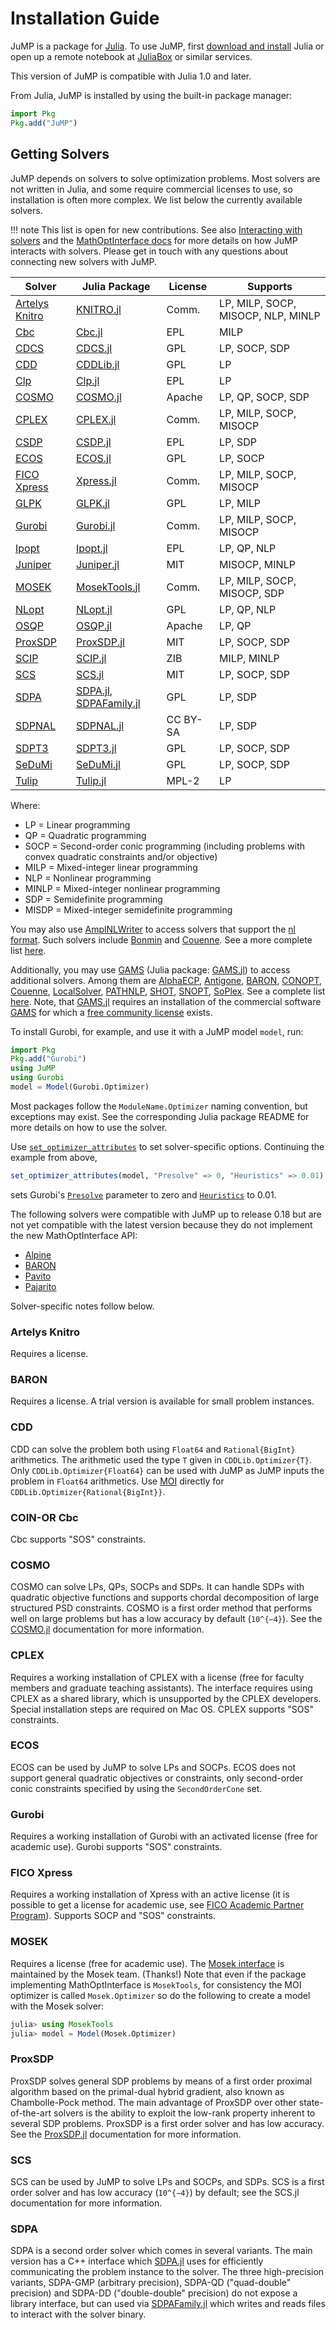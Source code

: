 Installation Guide
==================

JuMP is a package for [Julia](https://julialang.org). To use JuMP, first
[download and install](https://julialang.org/downloads/) Julia or open up
a remote notebook at [JuliaBox](https://www.juliabox.com/) or similar services.

This version of JuMP is compatible with Julia 1.0 and later.

From Julia, JuMP is installed by using the built-in package manager:
```julia
import Pkg
Pkg.add("JuMP")
```

Getting Solvers
---------------

JuMP depends on solvers to solve optimization problems. Most solvers are not
written in Julia, and some require commercial licenses to use, so installation
is often more complex. We list below the currently available solvers.

!!! note
    This list is open for new contributions. See also
    [Interacting with solvers](@ref) and the
    [MathOptInterface docs](https://jump.dev/MathOptInterface.jl/v0.9.1/)
    for more details on how JuMP interacts with solvers. Please get in touch
    with any questions about connecting new solvers with JuMP.


| Solver                                                                         | Julia Package                                                                    | License  | Supports                           |
| ------------------------------------------------------------------------------ | -------------------------------------------------------------------------------- | -------- | ---------------------------------- |
| [Artelys Knitro](https://www.artelys.com/knitro)                               | [KNITRO.jl](https://github.com/JuliaOpt/KNITRO.jl)                               | Comm.    | LP, MILP, SOCP, MISOCP, NLP, MINLP |
| [Cbc](https://github.com/coin-or/Cbc)                                          | [Cbc.jl](https://github.com/JuliaOpt/Cbc.jl)                                     | EPL      | MILP                               |
| [CDCS](https://github.com/oxfordcontrol/CDCS)                                  | [CDCS.jl](https://github.com/oxfordcontrol/CDCS.jl)                              | GPL      | LP, SOCP, SDP                      |
| [CDD](https://github.com/cddlib/cddlib)                                        | [CDDLib.jl](https://github.com/JuliaPolyhedra/CDDLib.jl)                         | GPL      | LP                                 |
| [Clp](https://github.com/coin-or/Clp)                                          | [Clp.jl](https://github.com/JuliaOpt/Clp.jl)                                     | EPL      | LP                                 |
| [COSMO](https://github.com/oxfordcontrol/COSMO.jl)                             | [COSMO.jl](https://github.com/oxfordcontrol/COSMO.jl)                            | Apache   | LP, QP, SOCP, SDP                  |
| [CPLEX](https://www.ibm.com/analytics/cplex-optimizer/)                        | [CPLEX.jl](https://github.com/JuliaOpt/CPLEX.jl)                                 | Comm.    | LP, MILP, SOCP, MISOCP             |
| [CSDP](https://github.com/coin-or/Csdp)                                        | [CSDP.jl](https://github.com/JuliaOpt/CSDP.jl)                                   | EPL      | LP, SDP                            |
| [ECOS](https://github.com/ifa-ethz/ecos)                                       | [ECOS.jl](https://github.com/JuliaOpt/ECOS.jl)                                   | GPL      | LP, SOCP                           |
| [FICO Xpress](https://www.fico.com/en/products/fico-xpress-optimization-suite) | [Xpress.jl](https://github.com/JuliaOpt/Xpress.jl)                               | Comm.    | LP, MILP, SOCP, MISOCP             |
| [GLPK](http://www.gnu.org/software/glpk/)                                      | [GLPK.jl](https://github.com/JuliaOpt/GLPK.jl)                                   | GPL      | LP, MILP                           |
| [Gurobi](https://gurobi.com)                                                   | [Gurobi.jl](https://github.com/JuliaOpt/Gurobi.jl)                               | Comm.    | LP, MILP, SOCP, MISOCP             |
| [Ipopt](https://github.com/coin-or/Ipopt)                                      | [Ipopt.jl](https://github.com/JuliaOpt/Ipopt.jl)                                 | EPL      | LP, QP, NLP                        |
| [Juniper](https://github.com/lanl-ansi/Juniper.jl)                             | [Juniper.jl](https://github.com/lanl-ansi/Juniper.jl)                            | MIT      | MISOCP, MINLP                      |
| [MOSEK](https://www.mosek.com/)                                                | [MosekTools.jl](https://github.com/JuliaOpt/MosekTools.jl)                       | Comm.    | LP, MILP, SOCP, MISOCP, SDP        |
| [NLopt](https://github.com/stevengj/nlopt)                                     | [NLopt.jl](https://github.com/JuliaOpt/NLopt.jl)                                 | GPL      | LP, QP, NLP                        |
| [OSQP](https://osqp.org/)                                                      | [OSQP.jl](https://github.com/oxfordcontrol/OSQP.jl)                              | Apache   | LP, QP                             |
| [ProxSDP](https://github.com/mariohsouto/ProxSDP.jl)                           | [ProxSDP.jl](https://github.com/mariohsouto/ProxSDP.jl)                          | MIT      | LP, SOCP, SDP                      |
| [SCIP](https://scip.zib.de/)                                                   | [SCIP.jl](https://github.com/SCIP-Interfaces/SCIP.jl)                            | ZIB      | MILP, MINLP                        |
| [SCS](https://github.com/cvxgrp/scs)                                           | [SCS.jl](https://github.com/JuliaOpt/SCS.jl)                                     | MIT      | LP, SOCP, SDP                      |
| [SDPA](http://sdpa.sourceforge.net/)                                           | [SDPA.jl](https://github.com/JuliaOpt/SDPA.jl), [SDPAFamily.jl](https://github.com/ericphanson/SDPAFamily.jl)                                   | GPL      | LP, SDP                            |
| [SDPNAL](https://blog.nus.edu.sg/mattohkc/softwares/sdpnalplus/)               | [SDPNAL.jl](https://github.com/JuliaOpt/SDPNAL.jl)                               | CC BY-SA | LP, SDP                            |
| [SDPT3](https://blog.nus.edu.sg/mattohkc/softwares/sdpt3/)                     | [SDPT3.jl](https://github.com/JuliaOpt/SDPT3.jl)                                 | GPL      | LP, SOCP, SDP                      |
| [SeDuMi](http://sedumi.ie.lehigh.edu/)                                         | [SeDuMi.jl](https://github.com/JuliaOpt/SeDuMi.jl)                               | GPL      | LP, SOCP, SDP                      |
| [Tulip](https://github.com/ds4dm/Tulip.jl)                                     | [Tulip.jl](https://github.com/ds4dm/Tulip.jl)                                    | MPL-2    | LP                                 |

Where:

-   LP = Linear programming
-   QP = Quadratic programming
-   SOCP = Second-order conic programming (including problems with convex quadratic constraints and/or objective)
-   MILP = Mixed-integer linear programming
-   NLP = Nonlinear programming
-   MINLP = Mixed-integer nonlinear programming
-   SDP = Semidefinite programming
-   MISDP = Mixed-integer semidefinite programming

You may also use [AmplNLWriter](https://github.com/JuliaOpt/AmplNLWriter.jl) to
access solvers that support the [nl format](https://en.wikipedia.org/wiki/Nl_(format)).
Such solvers include [Bonmin](https://github.com/coin-or/Bonmin) and
[Couenne](https://github.com/coin-or/Couenne). See a more complete list
[here](https://ampl.com/products/solvers/all-solvers-for-ampl/).

Additionally, you may use [GAMS](https://www.gams.com) (Julia package:
[GAMS.jl](https://github.com/GAMS-dev/gams.jl)) to access additional solvers. Among them are
[AlphaECP](https://www.gams.com/latest/docs/S_ALPHAECP.html),
[Antigone](https://www.gams.com/latest/docs/S_ANTIGONE.html),
[BARON](https://www.gams.com/latest/docs/S_BARON.html),
[CONOPT](https://www.gams.com/latest/docs/S_CONOPT.html),
[Couenne](https://www.gams.com/latest/docs/S_COUENNE.html),
[LocalSolver](https://www.gams.com/latest/docs/S_LOCALSOLVER.html),
[PATHNLP](https://www.gams.com/latest/docs/S_PATHNLP.html),
[SHOT](https://www.gams.com/latest/docs/S_SHOT.html),
[SNOPT](https://www.gams.com/latest/docs/S_SNOPT.html),
[SoPlex](https://www.gams.com/latest/docs/S_SOPLEX.html).
See a complete list [here](https://www.gams.com/latest/docs/S_MAIN.html). Note,
that [GAMS.jl](https://github.com/GAMS-dev/gams.jl) requires an installation of
the commercial software [GAMS](https://www.gams.com) for which a
[free community license](https://www.gams.com/latest/docs/UG_License.html#GAMS_Community_Licenses)
exists.

To install Gurobi, for example, and use it with a JuMP model `model`, run:

```julia
import Pkg
Pkg.add("Gurobi")
using JuMP
using Gurobi
model = Model(Gurobi.Optimizer)
```

Most packages follow the `ModuleName.Optimizer` naming convention, but
exceptions may exist. See the corresponding Julia package README for more
details on how to use the solver.

Use [`set_optimizer_attributes`](@ref) to set solver-specific options. Continuing the
example from above,
```julia
set_optimizer_attributes(model, "Presolve" => 0, "Heuristics" => 0.01)
```
sets Gurobi's
[`Presolve`](https://www.gurobi.com/documentation/8.1/refman/presolve.html#parameter:Presolve)
parameter to zero and
[`Heuristics`](https://www.gurobi.com/documentation/8.1/refman/heuristics.html#parameter:Heuristics)
to 0.01.

The following solvers were compatible with JuMP up to release 0.18 but are
not yet compatible with the latest version because they do not implement the
new MathOptInterface API:

- [Alpine](https://github.com/lanl-ansi/Alpine.jl)
- [BARON](https://github.com/joehuchette/BARON.jl)
- [Pavito](https://github.com/JuliaOpt/Pavito.jl)
- [Pajarito](https://github.com/JuliaOpt/Pajarito.jl)

Solver-specific notes follow below.

### Artelys Knitro

Requires a license.

### BARON

Requires a license. A trial version is available for small problem instances.

### CDD

CDD can solve the problem both using `Float64` and `Rational{BigInt}`
arithmetics. The arithmetic used the type `T` given in `CDDLib.Optimizer{T}`.
Only `CDDLib.Optimizer{Float64}` can be used with JuMP as JuMP inputs the
problem in `Float64` arithmetics. Use [MOI](https://github.com/jump-dev/MathOptInterface.jl)
directly for `CDDLib.Optimizer{Rational{BigInt}}`.

### COIN-OR Cbc

Cbc supports "SOS" constraints.

### COSMO

COSMO can solve LPs, QPs, SOCPs and SDPs. It can handle SDPs with
 quadratic objective functions and supports chordal decomposition of large structured
PSD constraints. COSMO is a first order method that performs well on large problems
but has a low accuracy by default (``10^{−4}``).
See the [COSMO.jl](https://oxfordcontrol.github.io/COSMO.jl/stable/)
documentation for more information.

### CPLEX

Requires a working installation of CPLEX with a license (free for faculty
members and graduate teaching assistants). The interface requires using CPLEX as
a shared library, which is unsupported by the CPLEX developers. Special
installation steps are required on Mac OS. CPLEX supports "SOS" constraints.

### ECOS

ECOS can be used by JuMP to solve LPs and SOCPs. ECOS does not support general
quadratic objectives or constraints, only second-order conic constraints
specified by using the `SecondOrderCone` set.

### Gurobi

Requires a working installation of Gurobi with an activated license (free for
academic use). Gurobi supports "SOS" constraints.

### FICO Xpress

Requires a working installation of Xpress with an active license (it is possible
to get a license for academic use, see
[FICO Academic Partner Program](https://fico.com/en/xpress-academic-license)).
Supports SOCP and "SOS" constraints.

### MOSEK

Requires a license (free for academic use).
The [Mosek interface](https://github.com/JuliaOpt/Mosek.jl) is maintained by
the Mosek team. (Thanks!)
Note that even if the package implementing MathOptInterface is `MosekTools`,
for consistency the MOI optimizer is called `Mosek.Optimizer` so do the
following to create a model with the Mosek solver:
```julia
julia> using MosekTools
julia> model = Model(Mosek.Optimizer)
```

### ProxSDP

ProxSDP solves general SDP problems by means of a first order proximal algorithm
based on the primal-dual hybrid gradient, also known as Chambolle-Pock method.
The main advantage of ProxSDP over other state-of-the-art solvers is the ability
to exploit the low-rank property inherent to several SDP problems. ProxSDP
is a first order solver and has low accuracy. See the [ProxSDP.jl](https://github.com/mariohsouto/ProxSDP.jl)
documentation for more information.

### SCS

SCS can be used by JuMP to solve LPs and SOCPs, and SDPs. SCS is a first order
solver and has low accuracy (``10^{−4}``) by default; see the SCS.jl
documentation for more information.

### SDPA

SDPA is a second order solver which comes in several variants. The main version has a C++ interface which [SDPA.jl](https://github.com/JuliaOpt/SDPA.jl) uses for efficiently communicating the problem instance to the solver. The three high-precision variants, SDPA-GMP (arbitrary precision), SDPA-QD ("quad-double" precision) and SDPA-DD ("double-double" precision) do not expose a library interface, but can used via [SDPAFamily.jl](https://github.com/ericphanson/SDPAFamily.jl) which writes and reads files to interact with the solver binary.
